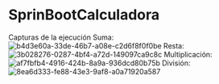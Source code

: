 # SprinBootCalculadora
Capturas de la ejecución
Suma: ![b4d3e60a-33de-46b7-a08e-c2d6f8f0f0be](https://user-images.githubusercontent.com/99548614/232164647-756422fc-ab23-4a90-98a4-ba4c558f1d07.jpg)
Resta: ![3b028276-0287-4bf4-a72d-149097ca9c8c](https://user-images.githubusercontent.com/99548614/232164707-417f6b24-ebff-4624-b083-fb326cfe14dc.jpg)
Multiplicación: ![af7fbfb4-4916-424b-8a9a-936dcd80b75b](https://user-images.githubusercontent.com/99548614/232164764-8552ee8a-164a-4375-830a-9b787b456f05.jpg)
División: ![8ea6d333-fe88-43e3-9af8-a0a71920a587](https://user-images.githubusercontent.com/99548614/232164831-82a6c860-6581-4da8-ba73-289663514d62.jpg)
